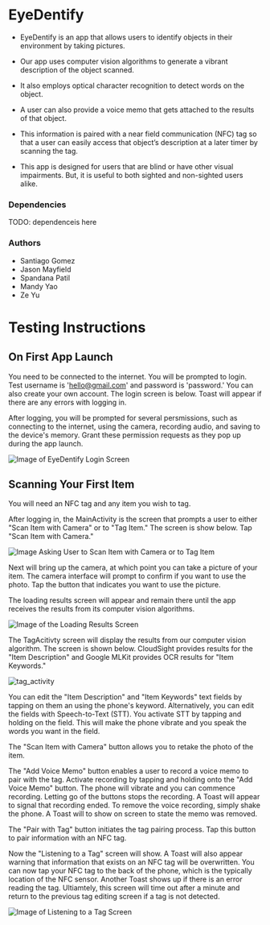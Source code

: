# EyeDentify
- EyeDentify is an app that allows users to identify objects in their environment by taking pictures. 

- Our app uses computer vision algorithms to generate a vibrant description of the object scanned. 

- It also employs optical character recognition to detect words on the object. 

- A user can also provide a voice memo that gets attached to the results of that object. 

- This information is paired with a near field communication (NFC) tag so that a user can easily access that object’s description at a later timer by scanning the tag. 

- This app is designed for users that are blind or have other visual impairments. But, it is useful to both sighted and non-sighted users alike.


### Dependencies

TODO: dependenceis here

### Authors
- Santiago Gomez
- Jason Mayfield
- Spandana Patil
- Mandy Yao
- Ze Yu

# Testing Instructions
## On First App Launch

You need to be connected to the internet.
You will be prompted to login. Test username is 'hello@gmail.com' and password is 'password.' You can also create your own account. The login screen is below. Toast will appear if there are any errors with logging in.


After logging, you will be prompted for several persmissions, such as connecting to the internet, using the camera, recording audio, and saving to the device's memory. Grant these permission requests as they pop up during the app launch.


![Image of EyeDentify Login Screen](https://user-images.githubusercontent.com/30096097/166729639-fc56aefd-f992-4d40-8f7b-870dd25161fe.jpg)


## Scanning Your First Item

You will need an NFC tag and any item you wish to tag.


After logging in, the MainActivity is the screen that prompts a user to either "Scan Item with Camera" or to "Tag Item." The screen is show below. Tap "Scan Item with Camera."

![Image Asking User to Scan Item with Camera or to Tag Item](https://user-images.githubusercontent.com/30096097/166740093-512b6e42-268e-466f-ae52-5ce52f73be9f.jpg)


Next will bring up the camera, at which point you can take a picture of your item. The camera interface will prompt to confirm if you want to use the photo. Tap the button that indicates you want to use the picture.


The loading results screen will appear and remain there until the app receives the results from its computer vision algorithms. 

![Image of the Loading Results Screen](https://user-images.githubusercontent.com/30096097/166741597-da1743a0-994b-4fbc-94aa-328785e387b2.jpg)


The TagAcitivty screen will display the results from our computer vision algorithm. The screen is shown below. CloudSight provides results for the "Item Description" and Google MLKit provides OCR results for "Item Keywords."


![tag_activity](https://user-images.githubusercontent.com/30096097/166743890-18c77d8d-b45c-4d41-bb95-1dfb52ba04dc.jpg)


You can edit the "Item Description" and "Item Keywords" text fields by tapping on them an using the phone's keyword. Alternatively, you can edit the fields with Speech-to-Text (STT). You activate STT by tapping and holding on the field. This will make the phone vibrate and you speak the words you want in the field.


The "Scan Item with Camera" button allows you to retake the photo of the item.


The "Add Voice Memo" button enables a user to record a voice memo to pair with the tag. Activate recording by tapping and holding onto the "Add Voice Memo" button. The phone will vibrate and you can commence recording. Letting go of the buttons stops the recording. A Toast will appear to signal that recording ended. To remove the voice recording, simply shake the phone. A Toast will to show on screen to state the memo was removed.


The "Pair with Tag" button initiates the tag pairing process. Tap this button to pair information with an NFC tag.


Now the "Listening to a Tag" screen will show. A Toast will also appear warning that information that exists on an NFC tag will be overwritten. You can now tap your NFC tag to the back of the phone, which is the typically location of the NFC sensor. Another Toast shows up if there is an error reading the tag. Ultiamtely, this screen will time out after a minute and return to the previous tag editing screen if a tag is not detected.


![Image of Listening to a Tag Screen](https://user-images.githubusercontent.com/30096097/166747533-8e797a26-02f9-4076-a205-f51877b85126.jpg)






